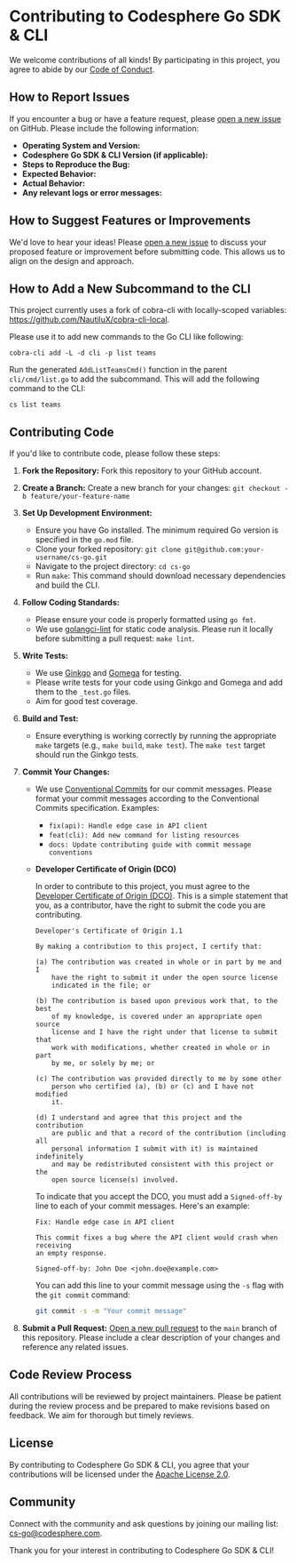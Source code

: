 # Contributing to Codesphere Go SDK & CLI

We welcome contributions of all kinds! By participating in this project, you agree to abide by our [Code of Conduct](CODE_OF_CONDUCT.md).

## How to Report Issues

If you encounter a bug or have a feature request, please [open a new issue](https://github.com/codesphere-cloud/cs-go/issues/new) on GitHub. Please include the following information:

* **Operating System and Version:**
* **Codesphere Go SDK & CLI Version (if applicable):**
* **Steps to Reproduce the Bug:**
* **Expected Behavior:**
* **Actual Behavior:**
* **Any relevant logs or error messages:**

## How to Suggest Features or Improvements

We'd love to hear your ideas! Please [open a new issue](https://github.com/codesphere-cloud/cs-go/issues/new) to discuss your proposed feature or improvement before submitting code. This allows us to align on the design and approach.

## How to Add a New Subcommand to the CLI

This project currently uses a fork of cobra-cli with locally-scoped variables: https://github.com/NautiluX/cobra-cli-local.

Please use it to add new commands to the Go CLI like following:

```
cobra-cli add -L -d cli -p list teams
```

Run the generated `AddListTeamsCmd()` function in the parent `cli/cmd/list.go` to add the subcommand.
This will add the following command to the CLI:

```
cs list teams
```

## Contributing Code

If you'd like to contribute code, please follow these steps:

1.  **Fork the Repository:** Fork this repository to your GitHub account.
2.  **Create a Branch:** Create a new branch for your changes: `git checkout -b feature/your-feature-name`
3.  **Set Up Development Environment:**

    * Ensure you have Go installed. The minimum required Go version is specified in the `go.mod` file.
    * Clone your forked repository: `git clone git@github.com:your-username/cs-go.git`
    * Navigate to the project directory: `cd cs-go`
    * Run `make`: This command should download necessary dependencies and build the CLI.

4.  **Follow Coding Standards:**

    * Please ensure your code is properly formatted using `go fmt`.
    * We use [golangci-lint](https://golangci-lint.run/) for static code analysis. Please run it locally before submitting a pull request: `make lint`.

5.  **Write Tests:**

    * We use [Ginkgo](https://github.com/onsi/ginkgo) and [Gomega](https://github.com/onsi/gomega) for testing.
    * Please write tests for your code using Ginkgo and Gomega and add them to the `_test.go` files.
    * Aim for good test coverage.

6.  **Build and Test:**

    * Ensure everything is working correctly by running the appropriate `make` targets (e.g., `make build`, `make test`). The `make test` target should run the Ginkgo tests.

7.  **Commit Your Changes:**

    * We use [Conventional Commits](https://www.conventionalcommits.org/en/v1.0.0/) for our commit messages. Please format your commit messages according to the Conventional Commits specification. Examples:
        * `fix(api): Handle edge case in API client`
        * `feat(cli): Add new command for listing resources`
        * `docs: Update contributing guide with commit message conventions`
    * **Developer Certificate of Origin (DCO)**

        In order to contribute to this project, you must agree to the [Developer Certificate of Origin (DCO)](https://developercertificate.org/). This is a simple statement that you, as a contributor, have the right to submit the code you are contributing.

        ```text
        Developer's Certificate of Origin 1.1

        By making a contribution to this project, I certify that:

        (a) The contribution was created in whole or in part by me and I
            have the right to submit it under the open source license
            indicated in the file; or

        (b) The contribution is based upon previous work that, to the best
            of my knowledge, is covered under an appropriate open source
            license and I have the right under that license to submit that
            work with modifications, whether created in whole or in part
            by me, or solely by me; or

        (c) The contribution was provided directly to me by some other
            person who certified (a), (b) or (c) and I have not modified
            it.

        (d) I understand and agree that this project and the contribution
            are public and that a record of the contribution (including all
            personal information I submit with it) is maintained indefinitely
            and may be redistributed consistent with this project or the
            open source license(s) involved.
        ```

        To indicate that you accept the DCO, you must add a `Signed-off-by` line to each of your commit messages. Here's an example:

        ```
        Fix: Handle edge case in API client

        This commit fixes a bug where the API client would crash when receiving
        an empty response.

        Signed-off-by: John Doe <john.doe@example.com>
        ```

        You can add this line to your commit message using the `-s` flag with the `git commit` command:

        ```bash
        git commit -s -m "Your commit message"
        ```

8.  **Submit a Pull Request:** [Open a new pull request](https://github.com/codesphere-cloud/cs-go/compare) to the `main` branch of this repository. Please include a clear description of your changes and reference any related issues.

## Code Review Process

All contributions will be reviewed by project maintainers. Please be patient during the review process and be prepared to make revisions based on feedback. We aim for thorough but timely reviews.

## License

By contributing to Codesphere Go SDK & CLI, you agree that your contributions will be licensed under the [Apache License 2.0](LICENSE).

## Community

Connect with the community and ask questions by joining our mailing list: [cs-go@codesphere.com](mailto:cs-go@codesphere.com).

Thank you for your interest in contributing to Codesphere Go SDK & CLI!
